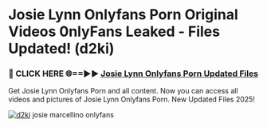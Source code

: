 # Josie Lynn Onlyfans Porn Original Videos 0nlyFans Leaked - Files Updated! (d2ki)

<h3>🔴 CLICK HERE 🌐==►► <a href="https://tinyurl.com/4seja8ks" rel="nofollow">Josie Lynn Onlyfans Porn Updated Files</a></h3>

Get Josie Lynn Onlyfans Porn and all content. Now you can access all videos and pictures of Josie Lynn Onlyfans Porn. New Updated Files 2025!

[![d2ki](https://i.imgur.com/EWjZXRe.gif)](https://tinyurl.com/4seja8ks)
josie marcellino onlyfans